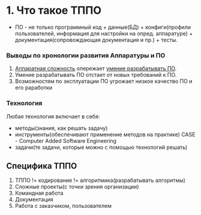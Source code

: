 # 1. Что такое ТППО
* ПО - не только программный код + данные(БД) + конфиги(профили пользователей, информация для настройки на опред. аппаратуре) + документация(сопровождающая документация и пр.) + тесты.

### Выводы по хронологии развития Аппаратуры и ПО
1. <u><u>Аппаратная</u> сложность</u> опережает <u>умение разрабатывать ПО</u>.
2. Умение разрабатывать ПО отстает от новых требований к ПО.
3. Возможностям по эксплуатации ПО угрожает низкое качество ПО и его раработки

### Технология
Любая технология включает в себя:
* методы(знания, как решать задачу)
* инструменты(обеспечивают применение методов на практике)
	CASE - Computer Added Software Engineering
* задачи(те задачи, которые можно с помощью технологий решать)

## Специфика ТППО

1) ТППО != кодирование
        != алгоритмика(разрабатывать алгоритмы)
2) Сложные проекты(с точки зрения организации)
3) Командная работа
4) Документация
5) Работа с заказчиком, пользователем